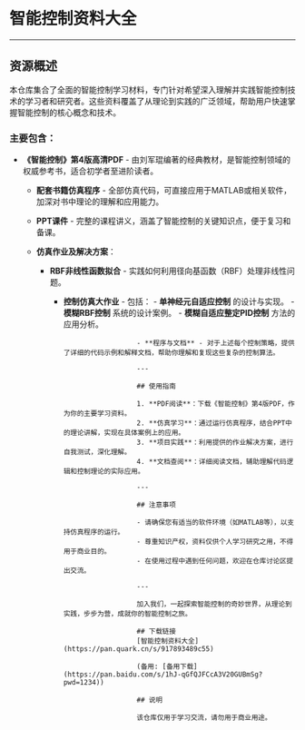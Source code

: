 # 智能控制资料大全

---

## 资源概述

本仓库集合了全面的智能控制学习材料，专门针对希望深入理解并实践智能控制技术的学习者和研究者。这些资料覆盖了从理论到实践的广泛领域，帮助用户快速掌握智能控制的核心概念和技术。

### 主要包含：

- **《智能控制》第4版高清PDF** - 由刘军琨编著的经典教材，是智能控制领域的权威参考书，适合初学者至进阶读者。

  - **配套书籍仿真程序** - 全部仿真代码，可直接应用于MATLAB或相关软件，加深对书中理论的理解和应用能力。

  - **PPT课件** - 完整的课程讲义，涵盖了智能控制的关键知识点，便于复习和备课。

  - **仿真作业及解决方案**：
      - **RBF非线性函数拟合** - 实践如何利用径向基函数（RBF）处理非线性问题。
          - **控制仿真大作业** - 包括：
                  - **单神经元自适应控制** 的设计与实现。
                          - **模糊RBF控制** 系统的设计案例。
                                  - **模糊自适应整定PID控制** 方法的应用分析。

                                  - **程序与文档** - 对于上述每个控制策略，提供了详细的代码示例和解释文档，帮助你理解和复现这些复杂的控制算法。

                                  ---

                                  ## 使用指南

                                  1. **PDF阅读**：下载《智能控制》第4版PDF，作为你的主要学习资料。
                                  2. **仿真学习**：通过运行仿真程序，结合PPT中的理论讲解，实现在具体案例上的应用。
                                  3. **项目实践**：利用提供的作业解决方案，进行自我测试，深化理解。
                                  4. **文档查阅**：详细阅读文档，辅助理解代码逻辑和控制理论的实际应用。

                                  ---

                                  ## 注意事项

                                  - 请确保您有适当的软件环境（如MATLAB等），以支持仿真程序的运行。
                                  - 尊重知识产权，资料仅供个人学习研究之用，不得用于商业目的。
                                  - 在使用过程中遇到任何问题，欢迎在仓库讨论区提出交流。

                                  ---

                                  加入我们，一起探索智能控制的奇妙世界，从理论到实践，步步为营，成就你的智能控制之旅。

                                  ## 下载链接
                                  [智能控制资料大全](https://pan.quark.cn/s/917893489c55) 

                                  (备用: [备用下载](https://pan.baidu.com/s/1hJ-qGfQJFCcA3V20GUBmSg?pwd=1234))

                                  ## 说明

                                  该仓库仅用于学习交流，请勿用于商业用途。

